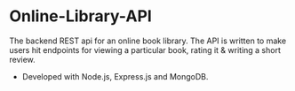 # Online-Library-API
The backend REST api for an online book library. The API is written to make users hit endpoints for viewing a particular book, rating it & writing a short review.

- Developed with Node.js, Express.js and MongoDB.
